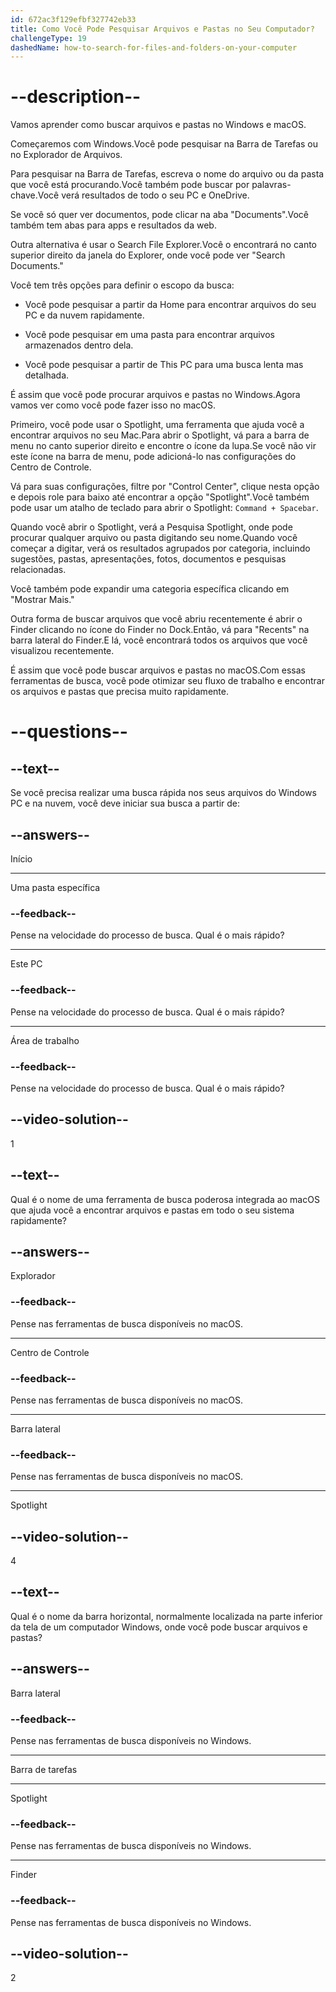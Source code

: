 ```yaml
---
id: 672ac3f129efbf327742eb33
title: Como Você Pode Pesquisar Arquivos e Pastas no Seu Computador?
challengeType: 19
dashedName: how-to-search-for-files-and-folders-on-your-computer
---
```


# --description--

Vamos aprender como buscar arquivos e pastas no Windows e macOS.

Começaremos com Windows.Você pode pesquisar na Barra de Tarefas ou no Explorador de Arquivos.

Para pesquisar na Barra de Tarefas, escreva o nome do arquivo ou da pasta que você está procurando.Você também pode buscar por palavras-chave.Você verá resultados de todo o seu PC e OneDrive.

Se você só quer ver documentos, pode clicar na aba "Documents".Você também tem abas para apps e resultados da web.

Outra alternativa é usar o Search File Explorer.Você o encontrará no canto superior direito da janela do Explorer, onde você pode ver "Search Documents."

Você tem três opções para definir o escopo da busca:

- Você pode pesquisar a partir da Home para encontrar arquivos do seu PC e da nuvem rapidamente.

- Você pode pesquisar em uma pasta para encontrar arquivos armazenados dentro dela.

- Você pode pesquisar a partir de This PC para uma busca lenta mas detalhada.

É assim que você pode procurar arquivos e pastas no Windows.Agora vamos ver como você pode fazer isso no macOS.

Primeiro, você pode usar o Spotlight, uma ferramenta que ajuda você a encontrar arquivos no seu Mac.Para abrir o Spotlight, vá para a barra de menu no canto superior direito e encontre o ícone da lupa.Se você não vir este ícone na barra de menu, pode adicioná-lo nas configurações do Centro de Controle.

Vá para suas configurações, filtre por "Control Center", clique nesta opção e depois role para baixo até encontrar a opção "Spotlight".Você também pode usar um atalho de teclado para abrir o Spotlight: `Command + Spacebar`.

Quando você abrir o Spotlight, verá a Pesquisa Spotlight, onde pode procurar qualquer arquivo ou pasta digitando seu nome.Quando você começar a digitar, verá os resultados agrupados por categoria, incluindo sugestões, pastas, apresentações, fotos, documentos e pesquisas relacionadas.

Você também pode expandir uma categoria específica clicando em "Mostrar Mais."

Outra forma de buscar arquivos que você abriu recentemente é abrir o Finder clicando no ícone do Finder no Dock.Então, vá para "Recents" na barra lateral do Finder.E lá, você encontrará todos os arquivos que você visualizou recentemente.

É assim que você pode buscar arquivos e pastas no macOS.Com essas ferramentas de busca, você pode otimizar seu fluxo de trabalho e encontrar os arquivos e pastas que precisa muito rapidamente.

# --questions--

## --text--

Se você precisa realizar uma busca rápida nos seus arquivos do Windows PC e na nuvem, você deve iniciar sua busca a partir de:

## --answers--

Início

---

Uma pasta específica

### --feedback--

Pense na velocidade do processo de busca. Qual é o mais rápido?

---

Este PC

### --feedback--

Pense na velocidade do processo de busca. Qual é o mais rápido?

---

Área de trabalho

### --feedback--

Pense na velocidade do processo de busca. Qual é o mais rápido?

## --video-solution--

1

## --text--

Qual é o nome de uma ferramenta de busca poderosa integrada ao macOS que ajuda você a encontrar arquivos e pastas em todo o seu sistema rapidamente?

## --answers--

Explorador

### --feedback--

Pense nas ferramentas de busca disponíveis no macOS.

---

Centro de Controle

### --feedback--

Pense nas ferramentas de busca disponíveis no macOS.

---

Barra lateral

### --feedback--

Pense nas ferramentas de busca disponíveis no macOS.

---

Spotlight

## --video-solution--

4

## --text--

Qual é o nome da barra horizontal, normalmente localizada na parte inferior da tela de um computador Windows, onde você pode buscar arquivos e pastas?

## --answers--

Barra lateral

### --feedback--

Pense nas ferramentas de busca disponíveis no Windows.

---

Barra de tarefas

---

Spotlight

### --feedback--

Pense nas ferramentas de busca disponíveis no Windows.

---

Finder

### --feedback--

Pense nas ferramentas de busca disponíveis no Windows.

## --video-solution--

2
